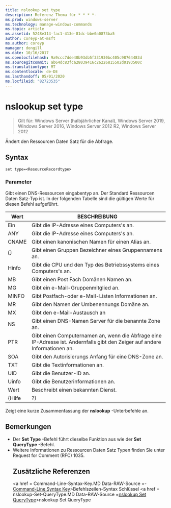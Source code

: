 ```yaml
---
title: nslookup set type
description: Referenz Thema für * * * *-
ms.prod: windows-server
ms.technology: manage-windows-commands
ms.topic: article
ms.assetid: 5248e314-fac1-413e-81dc-bbe0a0873ba5
author: coreyp-at-msft
ms.author: coreyp
manager: dongill
ms.date: 10/16/2017
ms.openlocfilehash: 9a9ccc7dde40b93db5f331930bc405c98764483d
ms.sourcegitcommit: ab64dc83fca28039416c26226815502d0193500c
ms.translationtype: MT
ms.contentlocale: de-DE
ms.lasthandoff: 05/01/2020
ms.locfileid: "82723535"
---
```

# <a name="nslookup-set-type"></a>nslookup set type

> Gilt für: Windows Server (halbjährlicher Kanal), Windows Server 2019, Windows Server 2016, Windows Server 2012 R2, Windows Server 2012

Ändert den Ressourcen Daten Satz für die Abfrage.
## <a name="syntax"></a>Syntax
```
set type=<ResourceRecordtype>
```
### <a name="parameters"></a>Parameter
<ResourceRecordtype>Gibt einen DNS-Ressourcen eingabentyp an. Der Standard Ressourcen Daten Satz-Typ ist. In der folgenden Tabelle sind die gültigen Werte für diesen Befehl aufgeführt.

| Wert |                                                   BESCHREIBUNG                                                   |
|-------|-----------------------------------------------------------------------------------------------------------------|
|   Ein   |                                      Gibt die IP-Adresse eines Computers&#39;s an.                                      |
|  ANY  |                                     Gibt die IP-Adresse eines Computers&#39;s an.                                      |
| CNAME |                                    Gibt einen kanonischen Namen für einen Alias an.                                     |
|  Ü  |                                  Gibt einen Gruppen Bezeichner eines Gruppennamens an.                                  |
| Hinfo |                          Gibt die CPU und den Typ des Betriebssystems eines Computers&#39;s an.                           |
|  MB   |                                        Gibt einen Post Fach Domänen Namen an.                                         |
|  MG   |                                         Gibt ein e-Mail-Gruppenmitglied an.                                          |
| MINFO |                                   Gibt Postfach-oder e-Mail-Listen Informationen an.                                   |
|  MR   |                                     Gibt den Namen der Umbenennungs Domäne an.                                      |
|  MX   |                                          Gibt den e-Mail-Austausch an                                          |
|  NS   |                                 Gibt einen DNS-Namen Server für die benannte Zone an.                                 |
|  PTR  | Gibt einen Computernamen an, wenn die Abfrage eine IP-Adresse ist. Andernfalls gibt den Zeiger auf andere Informationen an. |
|  SOA  |                                Gibt den Autorisierungs Anfang für eine DNS-Zone an.                                 |
|  TXT  |                                         Gibt die Textinformationen an.                                         |
|  UID  |                                         Gibt die Benutzer-ID an.                                          |
| Uinfo |                                         Gibt die Benutzerinformationen an.                                         |
|  Wert  |                                         Beschreibt einen bekannten Dienst.                                         |
| {Hilfe |                                                       ?}                                                        |

Zeigt eine kurze Zusammenfassung der <strong>nslookup</strong> -Unterbefehle an.
## <a name="remarks"></a>Bemerkungen
- Der <strong>Set Type</strong> -Befehl führt dieselbe Funktion aus wie der <strong>Set QueryType</strong> -Befehl.
- Weitere Informationen zu Ressourcen Daten Satz Typen finden Sie unter Request for Comment (RFC) 1035.
  ## <a name="additional-references"></a>Zusätzliche Referenzen
  <a href = Command-Line-Syntax-Key.MD Data-RAW-Source =- [Command-Line Syntax Key](command-line-syntax-key.md)>Befehlszeilen-Syntax Schlüssel</a> <a href = nslookup-Set-QueryType.MD Data-RAW-Source =[nslookup Set QueryType](nslookup-set-querytype.md)>nslookup Set QueryType</a>
